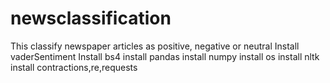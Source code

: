 # newsclassification
This classify newspaper  articles as positive, negative or neutral
Install vaderSentiment
Install bs4 
install pandas
install numpy
install os
install nltk
install contractions,re,requests
